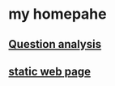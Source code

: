 # my homepahe

## [Question analysis](https://github.com/iDea2016su/iDea2016su.github.io/blob/master/study/questions/probability.md)

## [static web page](htmlpreview.github.io/?https://github.com/iDea2016su/iDea2016su.github.io/blob/master/study/questions/index.html)
